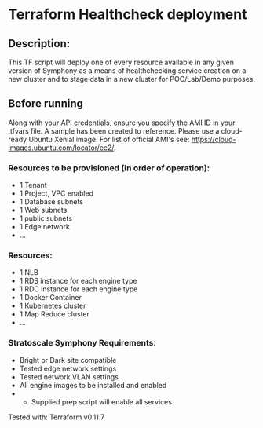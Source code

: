 # Terraform Healthcheck deployment

## Description:
This TF script will deploy one of every resource available in any given version of Symphony as a means of healthchecking service creation on a new cluster and to stage data in a new cluster for POC/Lab/Demo purposes.

## Before running
Along with your API credentials, ensure you specify the AMI ID in your .tfvars file. A sample has been created to reference. Please use a cloud-ready Ubuntu Xenial image. For list of official AMI's see: https://cloud-images.ubuntu.com/locator/ec2/.

### Resources to be provisioned (in order of operation):
- 1 Tenant
- 1 Project, VPC enabled
- 1 Database subnets
- 1 Web subnets
- 1 public subnets
- 1 Edge network
- ...

### Resources:
- 1 NLB
- 1 RDS instance for each engine type
- 1 RDC instance for each engine type
- 1 Docker Container
- 1 Kubernetes cluster
- 1 Map Reduce cluster
- ...

### Stratoscale Symphony Requirements:
- Bright or Dark site compatible 
- Tested edge network settings
- Tested network VLAN settings
- All engine images to be installed and enabled
- - Supplied prep script will enable all services

Tested with: Terraform v0.11.7
